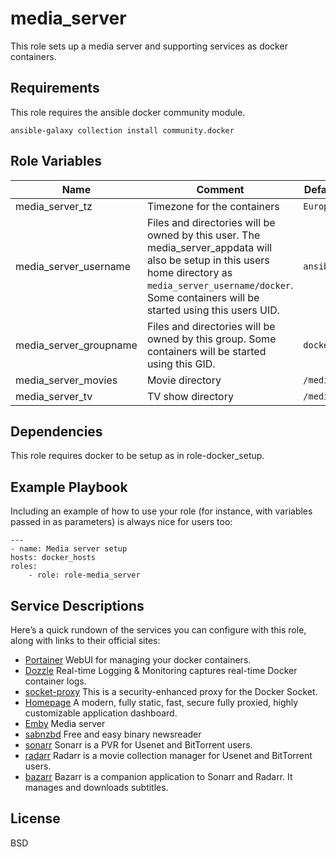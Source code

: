 media_server
=========

This role sets up a media server and supporting services as docker containers.

Requirements
------------

This role requires the ansible docker community module.

    ansible-galaxy collection install community.docker

Role Variables
--------------

| Name                         | Comment                                                   | Default value  |
|------------------------------|-----------------------------------------------------------|----------------|
| media_server_tz | Timezone for the containers  | `Europe/Zurich` |
| media_server_username | Files and directories will be owned by this user. The media_server_appdata will also be setup in this users home directory as `media_server_username/docker`. Some containers will be started using this users UID. | `ansible` |
| media_server_groupname | Files and directories will be owned by this group. Some containers will be started using this GID. |`docker`|
| media_server_movies | Movie directory | `/media/movies` |
| media_server_tv | TV show directory | `/media/tv` |

Dependencies
------------

This role requires docker to be setup as in role-docker_setup.

Example Playbook
----------------

Including an example of how to use your role (for instance, with variables passed in as parameters) is always nice for users too:

    ---
    - name: Media server setup
    hosts: docker_hosts
    roles:
        - role: role-media_server

Service Descriptions
--------------------
Here’s a quick rundown of the services you can configure with this role, along with links to their official sites:

- [Portainer](https://www.portainer.io/) WebUI for managing your docker containers.
- [Dozzle](https://dozzle.dev/) Real-time Logging & Monitoring captures real-time Docker container logs.
- [socket-proxy](https://github.com/Tecnativa/docker-socket-proxy) This is a security-enhanced proxy for the Docker Socket.
- [Homepage](https://github.com/gethomepage/homepage) A modern, fully static, fast, secure fully proxied, highly customizable application dashboard.
- [Emby](https://emby.media/index.html) Media server
- [sabnzbd](https://sabnzbd.org/) Free and easy binary newsreader
- [sonarr](https://sonarr.tv/) Sonarr is a PVR for Usenet and BitTorrent users.
- [radarr](https://radarr.video/) Radarr is a movie collection manager for Usenet and BitTorrent users.
- [bazarr](https://www.bazarr.media/) Bazarr is a companion application to Sonarr and Radarr. It manages and downloads subtitles.

License
-------

BSD
